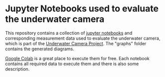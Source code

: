 # Jupyter Notebooks used to evaluate the underwater camera
This repository contains a collection of [jupyter notebooks](https://jupyter.org) and corresponding measurement data used to evaluate the underwater camera, which is part of the [Underwater Camera Project](https://underwater-camera-project.github.io). The "graphs" folder contains the generated diagrams.

[Google Colab](https://colab.research.google.com) is a great place to execute them for free. Each notebook contains all required data to execute them and there is also some description.


